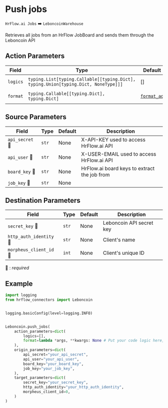 
# Push jobs
`HrFlow.ai Jobs` :arrow_right: `LeboncoinWarehouse`

Retrieves all jobs from an HrFlow JobBoard and sends them through the Leboncoin API



## Action Parameters

| Field    | Type                                                                               | Default                            | Description             |
| -------- | ---------------------------------------------------------------------------------- | ---------------------------------- | ----------------------- |
| `logics` | `typing.List[typing.Callable[[typing.Dict], typing.Union[typing.Dict, NoneType]]]` | []                                 | List of logic functions |
| `format` | `typing.Callable[[typing.Dict], typing.Dict]`                                      | [`format_ad`](../connector.py#L86) | Formatting function     |

## Source Parameters

| Field                     | Type  | Default | Description                                  |
| ------------------------- | ----- | ------- | -------------------------------------------- |
| `api_secret` :red_circle: | `str` | None    | X-API-KEY used to access HrFlow.ai API       |
| `api_user` :red_circle:   | `str` | None    | X-USER-EMAIL used to access HrFlow.ai API    |
| `board_key` :red_circle:  | `str` | None    | HrFlow.ai board keys to extract the job from |
| `job_key` :red_circle:    | `str` | None    |                                              |

## Destination Parameters

| Field                             | Type  | Default | Description              |
| --------------------------------- | ----- | ------- | ------------------------ |
| `secret_key` :red_circle:         | `str` | None    | Leboncoin API secret key |
| `http_auth_identity` :red_circle: | `str` | None    | Client's name            |
| `morpheus_client_id` :red_circle: | `int` | None    | Client's unique ID       |

:red_circle: : *required*

## Example

```python
import logging
from hrflow_connectors import Leboncoin


logging.basicConfig(level=logging.INFO)


Leboncoin.push_jobs(
    action_parameters=dict(
        logics=[],
        format=lambda *args, **kwargs: None # Put your code logic here,
    ),
    origin_parameters=dict(
        api_secret="your_api_secret",
        api_user="your_api_user",
        board_key="your_board_key",
        job_key="your_job_key",
    ),
    target_parameters=dict(
        secret_key="your_secret_key",
        http_auth_identity="your_http_auth_identity",
        morpheus_client_id=0,
    )
)
```